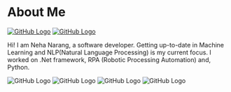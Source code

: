 # About Me
[![GitHub Logo](linkedin.ico)](https://www.linkedin.com/in/nehanarang83/) [![GitHub Logo](instagram.ico)](https://www.instagram.com/neha.narang83/)

Hi! I am Neha Narang, a software developer. Getting up-to-date in Machine Learning and NLP(Natural Language Processing) is my current focus. I worked on .Net framework, RPA (Robotic Processing Automation) and, Python. 

![GitHub Logo](python.ico) ![GitHub Logo](artificialintelligence.ico) ![GitHub Logo](sql.ico) ![GitHub Logo](dotnet.ico)
